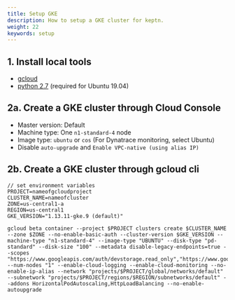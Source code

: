 ```yaml
---
title: Setup GKE
description: How to setup a GKE cluster for keptn.
weight: 22
keywords: setup
---
```


## 1. Install local tools
  - [gcloud](https://cloud.google.com/sdk/gcloud/)
  - [python 2.7](https://www.python.org/downloads/release/python-2716/) (required for Ubuntu 19.04)

## 2a. Create a GKE cluster through Cloud Console
  - Master version: Default
  - Machine type: One `n1-standard-4` node
  - Image type: `ubuntu` or `cos` (For Dynatrace monitoring, select Ubuntu)
  - Disable `auto-upgrade` and `Enable VPC-native (using alias IP)` 

## 2b. Create a GKE cluster through gcloud cli
```console
// set environment variables
PROJECT=nameofgcloudproject
CLUSTER_NAME=nameofcluster
ZONE=us-central1-a
REGION=us-central1
GKE_VERSION="1.13.11-gke.9 (default)"
```

```console
gcloud beta container --project $PROJECT clusters create $CLUSTER_NAME --zone $ZONE --no-enable-basic-auth --cluster-version $GKE_VERSION --machine-type "n1-standard-4" --image-type "UBUNTU" --disk-type "pd-standard" --disk-size "100" --metadata disable-legacy-endpoints=true --scopes "https://www.googleapis.com/auth/devstorage.read_only","https://www.googleapis.com/auth/logging.write","https://www.googleapis.com/auth/monitoring","https://www.googleapis.com/auth/servicecontrol","https://www.googleapis.com/auth/service.management.readonly","https://www.googleapis.com/auth/trace.append" --num-nodes "1" --enable-cloud-logging --enable-cloud-monitoring --no-enable-ip-alias --network "projects/$PROJECT/global/networks/default" --subnetwork "projects/$PROJECT/regions/$REGION/subnetworks/default" --addons HorizontalPodAutoscaling,HttpLoadBalancing --no-enable-autoupgrade
```